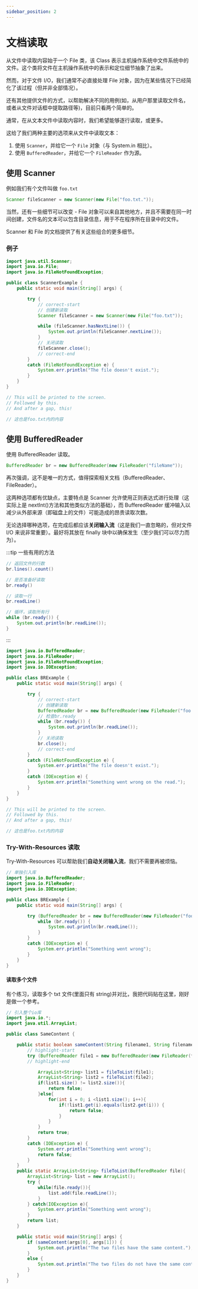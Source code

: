 ```yaml
---
sidebar_position: 2
---
```


# 文档读取

从文件中读取内容始于一个 File 类，该 Class 表示主机操作系统中文件系统中的文件。这个类将文件在主机操作系统中的表示和定位细节抽象了出来。

然而，对于文件 I/O，我们通常不必直接处理 File 对象，因为在某些情况下已经简化了该过程（但并非全部情况）。

还有其他提供文件的方式，以帮助解决不同的用例(如，从用户那里读取文件名，或者从文件对话框中提取路径等)，目前只看两个简单的。

通常，在从文本文件中读取内容时，我们希望能够逐行读取，或更多。

这给了我们两种主要的选项来从文件中读取文本：

1. 使用 `Scanner`，并给它一个 `File` 对象（与 System.in 相比）。
2. 使用 `BufferedReader`，并给它一个 `FileReader` 作为源。

## 使用 Scanner

例如我们有个文件叫做 `foo.txt`

```Java
Scanner fileScanner = new Scanner(new File("foo.txt."));
```

当然，还有一些细节可以改变 - File 对象可以来自其他地方，并且不需要在同一时间创建，文件名的文本可以包含目录信息，用于不在程序所在目录中的文件。

Scanner 和 File 的文档提供了有关这些组合的更多细节。

### 例子

```Java
import java.util.Scanner;
import java.io.File;
import java.io.FileNotFoundException;

public class ScannerExample {
    public static void main(String[] args) {

        try {
            // correct-start
            // 创建新读取
            Scanner fileScanner = new Scanner(new File("foo.txt"));

            while (fileScanner.hasNextLine()) {
                System.out.println(fileScanner.nextLine());
            }
            // 关闭读取
            fileScanner.close();
            // correct-end
        }
        catch (FileNotFoundException e) {
            System.err.println("The file doesn't exist.");
        }
    }
}

// This will be printed to the screen.
// Followed by this.
// And after a gap, this!

// 这也是foo.txt内的内容
```

## 使用 BufferedReader

使用 BufferedReader 读取。

```Java
BufferedReader br = new BufferedReader(new FileReader("fileName"));
```

再次强调，这不是唯一的方式，值得探索相关文档（BufferedReader、FileReader）。

这两种选项都有优缺点，主要特点是 Scanner 允许使用正则表达式进行处理（这实际上是 nextInt()方法和其他类似方法的基础），而 BufferedReader 缓冲输入以减少从外部来源（即磁盘上的文件）可能造成的昂贵读取次数。

无论选择哪种选项，在完成后都应该**关闭输入流**（这是我们一直忽略的，但对文件 I/O 来说非常重要）。最好将其放在 finally 块中以确保发生（至少我们可以尽力而为）。

:::tip 一些有用的方法

```java
// 返回文件的行数
br.lines().count()

// 是否准备好读取
br.ready()

// 读取一行
br.readLine()

// 循环，读取所有行
while (br.ready()) {
    System.out.println(br.readLine());
}
```

:::

```java
import java.io.BufferedReader;
import java.io.FileReader;
import java.io.FileNotFoundException;
import java.io.IOException;

public class BRExample {
    public static void main(String[] args) {

        try {
            // correct-start
            // 创建新读取
            BufferedReader br = new BufferedReader(new FileReader("foo.txt"));
            // 检查br.ready
            while (br.ready()) {
                System.out.println(br.readLine());
            }
            // 关闭读取
            br.close();
            // correct-end
        }
        catch (FileNotFoundException e) {
            System.err.println("The file doesn't exist.");
        }
        catch (IOException e) {
            System.err.println("Something went wrong on the read.");
        }
    }
}

// This will be printed to the screen.
// Followed by this.
// And after a gap, this!

// 这也是foo.txt内的内容
```

### Try-With-Resources 读取

Try-With-Resources 可以帮助我们**自动关闭输入流**，我们不需要再被烦恼。

```java
// 单独引入库
import java.io.BufferedReader;
import java.io.FileReader;
import java.io.IOException;

public class BRExample {
    public static void main(String[] args) {

        try (BufferedReader br = new BufferedReader(new FileReader("foo.txt"))) {
            while (br.ready()) {
                System.out.println(br.readLine());
            }
        }
        catch (IOException e) {
            System.err.println("Something went wrong");
        }
    }
}
```

#### 读取多个文件

有个练习，读取多个 txt 文件(里面只有 string)并对比，我把代码贴在这里，刚好是做一个参考。

```java
// 引入整个io库
import java.io.*;
import java.util.ArrayList;

public class SameContent {

    public static boolean sameContent(String filename1, String filename2) {
        // highlight-start
        try (BufferedReader file1 = new BufferedReader(new FileReader(filename1));BufferedReader file2 = new BufferedReader(new FileReader(filename2))) {
        // highlight-end

            ArrayList<String> list1 = fileToList(file1);
            ArrayList<String> list2 = fileToList(file2);
            if(list1.size() != list2.size()){
                return false;
            }else{
                for(int i = 0; i <list1.size(); i++){
                    if(!list1.get(i).equals(list2.get(i))) {
                        return false;
                    }
                }
            }
            return true;
        }
        catch (IOException e) {
            System.err.println("Something went wrong");
            return false;
        }
    }
    public static ArrayList<String> fileToList(BufferedReader file){
        ArrayList<String> list = new ArrayList();
        try {
            while(file.ready()){
                list.add(file.readLine());
            }
        } catch(IOException e){
            System.err.println("Something went wrong");
        }
        return list;
    }

    public static void main(String[] args) {
        if (sameContent(args[0], args[1])) {
            System.out.println("The two files have the same content.");
        }
        else {
            System.out.println("The two files do not have the same content.");
        }
    }
}
```
